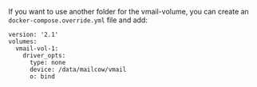 If you want to use another folder for the vmail-volume, you can create an `docker-compose.override.yml` file and add:
```
version: '2.1'
volumes:
  vmail-vol-1:
    driver_opts:
      type: none
      device: /data/mailcow/vmail
      o: bind
```
